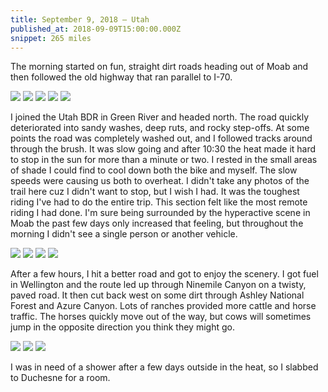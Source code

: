 ```yaml
---
title: September 9, 2018 — Utah
published_at: 2018-09-09T15:00:00.000Z
snippet: 265 miles
---
```


The morning started on fun, straight dirt roads heading out of Moab and then followed the old highway that ran parallel to I-70.

![](/img/tat/23/IMG_3170.jpg)
![](/img/tat/23/IMG_3171.jpg)
![](/img/tat/23/IMG_3174.jpg)
![](/img/tat/23/IMG_3177.jpg)
![](/img/tat/23/IMG_3182.jpg)

I joined the Utah BDR in Green River and headed north. The road quickly deteriorated into sandy washes, deep ruts, and rocky step-offs. At some points the road was completely washed out, and I followed tracks around through the brush. It was slow going and after 10:30 the heat made it hard to stop in the sun for more than a minute or two. I rested in the small areas of shade I could find to cool down both the bike and myself. The slow speeds were causing us both to overheat. I didn't take any photos of the trail here cuz I didn't want to stop, but I wish I had. It was the toughest riding I've had to do the entire trip. This section felt like the most remote riding I had done. I'm sure being surrounded by the hyperactive scene in Moab the past few days only increased that feeling, but throughout the morning I didn't see a single person or another vehicle.

![](/img/tat/23/IMG_3183.jpg)
![](/img/tat/23/IMG_3184.jpg)
![](/img/tat/23/IMG_3191.jpg)
![](/img/tat/23/IMG_3193.jpg)

After a few hours, I hit a better road and got to enjoy the scenery. I got fuel in Wellington and the route led up through Ninemile Canyon on a twisty, paved road. It then cut back west on some dirt through Ashley National Forest and Azure Canyon. Lots of ranches provided more cattle and horse traffic. The horses quickly move out of the way, but cows will sometimes jump in the opposite direction you think they might go.

![](/img/tat/23/IMG_3201.jpg)
![](/img/tat/23/IMG_3202.jpg)
![](/img/tat/23/IMG_3211.jpg)

I was in need of a shower after a few days outside in the heat, so I slabbed to Duchesne for a room.
